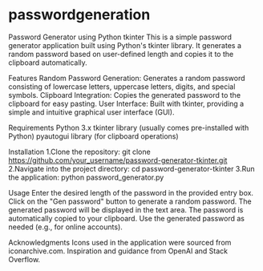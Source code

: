# passwordgeneration
Password Generator using Python tkinter
This is a simple password generator application built using Python's tkinter library. It generates a random password based on user-defined length and copies it to the clipboard automatically.

Features
Random Password Generation: Generates a random password consisting of lowercase letters, uppercase letters, digits, and special symbols.
Clipboard Integration: Copies the generated password to the clipboard for easy pasting.
User Interface: Built with tkinter, providing a simple and intuitive graphical user interface (GUI).

Requirements
Python 3.x
tkinter library (usually comes pre-installed with Python)
pyautogui library (for clipboard operations)

Installation
1.Clone the repository:
git clone https://github.com/your_username/password-generator-tkinter.git
2.Navigate into the project directory:
cd password-generator-tkinter
3.Run the application:
python password_generator.py

Usage
Enter the desired length of the password in the provided entry box.
Click on the "Gen password" button to generate a random password.
The generated password will be displayed in the text area.
The password is automatically copied to your clipboard.
Use the generated password as needed (e.g., for online accounts).


Acknowledgments
Icons used in the application were sourced from iconarchive.com.
Inspiration and guidance from OpenAI and Stack Overflow.
